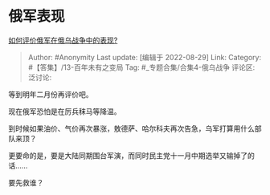 # 俄军表现
[如何评价俄军在俄乌战争中的表现?](https://www.zhihu.com/question/537590160/answer/2650968258)

> Author: #Anonymity
> Last update: [编辑于 2022-08-29]
> Link:
> Category: #【答集】/13-百年未有之变局
> Tag: #_专题合集/合集4-俄乌战争 
> 评论区:
> 泛讨论:

等到明年二月份再评价吧。

现在俄军恐怕是在厉兵秣马等降温。

到时候如果油价、气价再次暴涨，敖德萨、哈尔科夫再次告急，乌军打算用什么部队来顶？

更要命的是，要是大陆同期围台军演，而同时民主党十一月中期选举又输掉了的话……

要先救谁？
